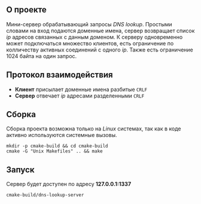 ## О проекте
Мини-сервер обрабатывающий запросы _DNS lookup_. Простыми словами на вход подаются доменные имена, сервер возвращает список _ip_ адресов связанных с данным доменом. К серверу одновременно может подключаться множество клиентов, есть ограничение по колличеству активных соединений с одного _ip_. Также есть ограничение 1024 байта на один запрос.

## Протокол взаимодействия
 - __Клиент__ присылает доменные имена разбитые `CRLF`
 - __Сервер__ отвечает _ip_ адресами разделенными `CRLF`
 
## Сборка
Сборка проекта возможна только на _Linux_ системах, так как в коде активно используются системные вызовы.
```shell-script
mkdir -p cmake-build && cd cmake-build
cmake -G "Unix Makefiles" .. && make
```

## Запуск
Сервер будет доступен по адресу __127.0.0.1:1337__
```shell-script
cmake-build/dns-lookup-server
```
